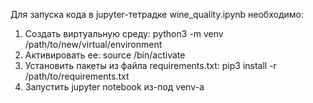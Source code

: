 Для запуска кода в jupyter-тетрадке wine_quality.ipynb необходимо:
1. Создать виртуальную среду: python3 -m venv /path/to/new/virtual/environment
2. Активировать ее: source <venv>/bin/activate
3. Установить пакеты из файла requirements.txt: pip3 install -r /path/to/requirements.txt
4. Запустить jupyter notebook из-под venv-а
